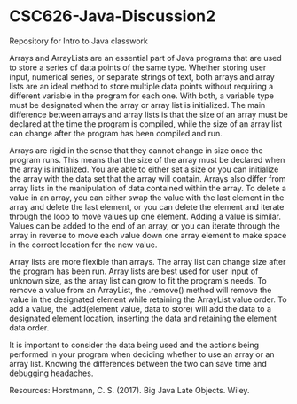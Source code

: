 # CSC626-Java-Discussion2
Repository for Intro to Java classwork

Arrays and ArrayLists are an essential part of Java programs that are used to store a series of data points of the same type. Whether storing user input, numerical series, or separate strings of text, both arrays and array lists are an ideal method to store multiple data points without requiring a different variable in the program for each one. With both, a variable type must be designated when the array or array list is initialized. The main difference between arrays and array lists is that the size of an array must be declared at the time the program is compiled, while the size of an array list can change after the program has been compiled and run.
 
Arrays are rigid in the sense that they cannot change in size once the program runs. This means that the size of the array must be declared when the array is initialized. You are able to either set a size or you can initialize the array with the data set that the array will contain. Arrays also differ from array lists in the manipulation of data contained within the array. To delete a value in an array, you can either swap the value with the last element in the array and delete the last element, or you can delete the element and iterate through the loop to move values up one element. Adding a value is similar. Values can be added to the end of an array, or you can iterate through the array in reverse to move each value down one array element to make space in the correct location for the new value.
 
Array lists are more flexible than arrays. The array list can change size after the program has been run. Array lists are best used for user input of unknown size, as the array list can grow to fit the program's needs. To remove a value from an ArrayList, the .remove() method will remove the value in the designated element while retaining the ArrayList value order. To add a value, the .add(element value, data to store) will add the data to a designated element location, inserting the data and retaining the element data order. 
 
It is important to consider the data being used and the actions being performed in your program when deciding whether to use an array or an array list. Knowing the differences between the two can save time and debugging headaches.  

Resources:
Horstmann, C. S. (2017). Big Java Late Objects. Wiley.

‌
